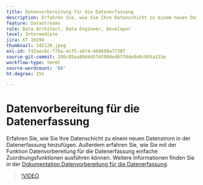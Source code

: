 ```yaml
---
title: Datenvorbereitung für die Datenerfassung
description: Erfahren Sie, wie Sie Ihre Datenschicht zu einem neuen Datenstrom in der Datenerfassung hinzufügen.
feature: Datastreams
role: Data Architect, Data Engineer, Developer
level: Intermediate
jira: KT-10194
thumbnail: 342120.jpeg
exl-id: f42aec0c-f76a-4cf5-a874-4b8698a77387
source-git-commit: 286c85aa88d44574f00ded67f0de8e0c945a153e
workflow-type: tm+mt
source-wordcount: '66'
ht-degree: 15%

---
```


# Datenvorbereitung für die Datenerfassung

Erfahren Sie, wie Sie Ihre Datenschicht zu einem neuen Datenstrom in der Datenerfassung hinzufügen. Außerdem erfahren Sie, wie Sie mit der Funktion Datenvorbereitung für die Datenerfassung einfache Zuordnungsfunktionen ausführen können. Weitere Informationen finden Sie in der [Dokumentation Datenvorbereitung für die Datenerfassung](https://experienceleague.adobe.com/docs/experience-platform/edge/fundamentals/datastreams.html#data-prep).

>[!VIDEO](https://video.tv.adobe.com/v/342120/?learn=on&enablevpops)
